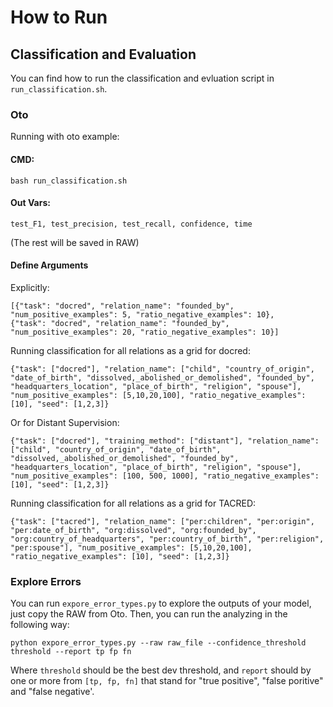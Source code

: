 # How to Run

## Classification and Evaluation

You can find how to run the classification and evluation script in `run_classification.sh`.

### Oto
Running with oto example:

#### CMD:
```
bash run_classification.sh
```

#### Out Vars:
```
test_F1, test_precision, test_recall, confidence, time
```
 (The rest will be saved in RAW)

#### Define Arguments
Explicitly:
```
[{"task": "docred", "relation_name": "founded_by", "num_positive_examples": 5, "ratio_negative_examples": 10},
{"task": "docred", "relation_name": "founded_by", "num_positive_examples": 20, "ratio_negative_examples": 10}]
```

Running classification for all relations as a grid for docred:
```
{"task": ["docred"], "relation_name": ["child", "country_of_origin", "date_of_birth", "dissolved,_abolished_or_demolished", "founded_by", "headquarters_location", "place_of_birth", "religion", "spouse"], "num_positive_examples": [5,10,20,100], "ratio_negative_examples": [10], "seed": [1,2,3]}
```

Or for Distant Supervision:
```
{"task": ["docred"], "training_method": ["distant"], "relation_name": ["child", "country_of_origin", "date_of_birth", "dissolved,_abolished_or_demolished", "founded_by", "headquarters_location", "place_of_birth", "religion", "spouse"], "num_positive_examples": [100, 500, 1000], "ratio_negative_examples": [10], "seed": [1,2,3]}
```

Running classification for all relations as a grid for TACRED:
```
{"task": ["tacred"], "relation_name": ["per:children", "per:origin", "per:date_of_birth", "org:dissolved", "org:founded_by", "org:country_of_headquarters", "per:country_of_birth", "per:religion", "per:spouse"], "num_positive_examples": [5,10,20,100], "ratio_negative_examples": [10], "seed": [1,2,3]}
```

 ### Explore Errors

 You can run `expore_error_types.py` to explore the outputs of your model, just copy the RAW from Oto. Then, you can run the analyzing in the following way:

 ```
 python expore_error_types.py --raw raw_file --confidence_threshold threshold --report tp fp fn
 ```

 Where `threshold` should be the best dev threshold, and `report` should by one or more from `[tp, fp, fn]` that stand for "true positive", "false poritive" and "false negative'.